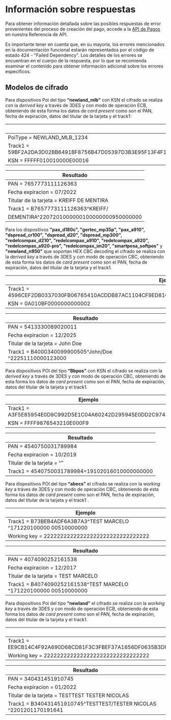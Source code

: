 # Información sobre respuestas

Para obtener información detallada sobre las posibles respuestas de error provenientes del proceso de creación del pago, accede a la [API de Pagos](/developers/es/reference/payments/_payments/post) en nuestra Referencia de API.

Es importante tener en cuenta que, en su mayoría, los errores mencionados en la documentación funcional estarán representados por el código de estado 424 - "Failed Dependency". Los detalles de los errores se encuentran en el cuerpo de la respuesta, por lo que se recomienda examinar el contenido para obtener información adicional sobre los errores específicos. 

## Modelos de cifrado 

Para dispositivos Poi del tipo **“newland_mlb”** con KSN el cifrado se realiza con la _derived key_  a través de 3DES y con modo de operación ECB, obteniendo de esta forma los datos de _card present_ como son el PAN, fecha de expiración, datos del titular de la tarjeta y el track1:

| Ejemplo |
|---|
| PoiType = NEWLAND_MLB_1234 | 
| Track1 = 59BF2A2DA3D02BB6491BF8756B47D05397D3B3E95F13F4F1EC63C1F6A33E0C86493F91D1358C0D7216AC5703D89CC2EB299950B3A3D69D8C1BA38F0A714809F8A8A821D54CC2ADFB | 
| KSN = FFFFF010010000E00016 |

| Resultado |
|---|
| PAN = 7657773111126363 |
| Fecha expiracion = 07/2022 |
| Titular de la tarjeta = KREIFF DE MENTIRA |
| Track1 = B7657773111126363^KREIFF/ |
| DEMENTIRA^2207201000000100000000950000000|

Para los dispositivos **"pax_d180c", "gertec_mp35p", "pax_a910", "dspread_cr100", "dspread_d20", "dspread_mp300", "redelcompax_d210", "redelcompax_a910", "redelcompax_a920", "redelcompax_a920-pro", "redelcompax_im20", "smartpesa_softpos"** y **"newland_n950"** que soportan HEX CBC decoding el cifrado se realiza con la _derived key_ a través de 3DES y con modo de operación CBC, obteniendo de esta forma los datos de _card present_ como son el PAN, fecha de expiración, datos del titular de la tarjeta y el track1.

| Ejemplo |
|---|
| Track1 = 4596CEF2DB0337030FB06765410ACDDB87AC1104CF9ED81C11D3BD831D12A68D6F289E61C588A7C6A79EC1DE4D056BF6 |
| KSN = 0A010BF0000000000002 |

| Resultado |
|---|
| PAN = 5413330089020011 |
| Fecha expiracion = 12/2025 |
| Titular de la tarjeta = John Doe |
| Track1 = B4000340099900505^John/Doe ^22251110000123000 |

Para dispositivos POI del tipo **“Bbpos”** con KSN el cifrado se realiza con la _derived key_ a través de 3DES y con modo de operación CBC, obteniendo de esta forma los datos de _card present_ como son el PAN, fecha de expiración, datos del titular de la tarjeta y el track1.

| Ejemplo |
|---|
| Track1 = A3F5E85954E0D9C992D5E1C04A60242D295945E0DD2C974C |
| KSN = FFFF9876543210E000F9 |

| Resultado |
|---|
| PAN = 4540750031789984 |
| Fecha expiracion = 10/2019 |
| Titular de la tarjeta = “” |
| Track1 = 4540750031789984=19102016010000000000 |

Para dispositivos POI del tipo **“abecs”** el cifrado se realiza con la _working key_ a tráves de 3DES y con modo de operación CBC, obteniendo de esta forma los datos de _card present_ como son el PAN, fecha de expiración, datos del titular de la tarjeta y el track1 .

| Ejemplo |
|---|
| Track1 = B73BEB4ADF6A3B7A3^TEST MARCELO            ^171220100000        00510000000 |
| Working key = 22222222222222222222222222222222 |

| Resultado |
|---|
| PAN = 4074090252161538 |
| Fecha expiracion = 12/2017 |
| Titular de la tarjeta = TEST MARCELO |
| Track1 = B4074090252161538^TEST MARCELO            ^171220100000        00510000000 |

Para dispositivos Poi del tipo **“newland”** el cifrado se realiza con la _working key_ a través de 3DES y con modo de operación ECB, obteniendo de esta forma los datos de _card present_ como son el PAN, fecha de expiración, datos del titular de la tarjeta y el track1.

| Ejemplo |
|---|
| Track1 = EE9CB14C4F92A690D68CD81F3C3FBEF37A1656DF0635B3DFD297B4BF74A3756224C4F86A48A0F130612FAB419023C9D73EBFFD5FF48AA36BD1920EA92F5B6A40 |
| Working key = 22222222222222222222222222222222 |

| Resultado |
|---|
| PAN = 340431451910745 |
| Fecha expiracion = 01/2022 |
| Titular de la tarjeta = TESTTEST TESTER NICOLAS |
| Track1 = B340431451910745^TESTTEST/TESTER NICOLAS  ^2201201170191641 |